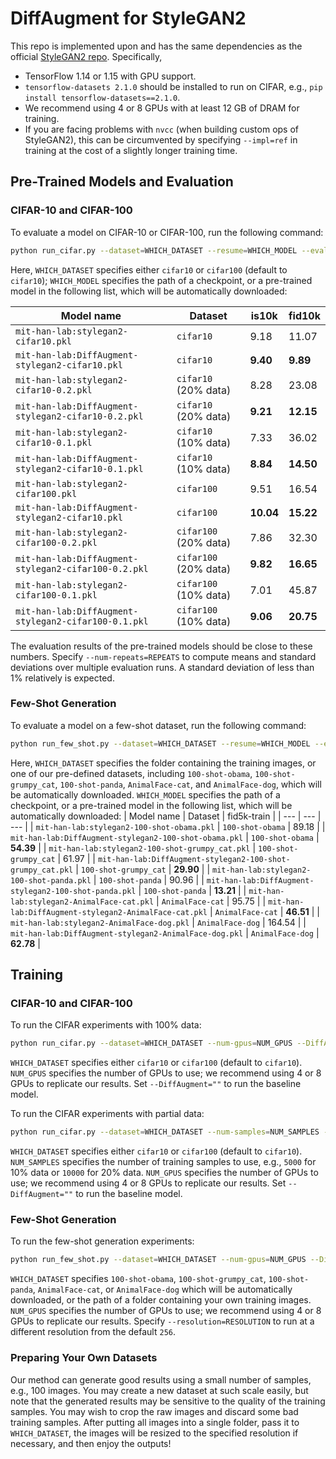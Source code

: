 # DiffAugment for StyleGAN2

This repo is implemented upon and has the same dependencies as the official [StyleGAN2 repo](https://github.com/NVlabs/stylegan2). Specifically,

- TensorFlow 1.14 or 1.15 with GPU support.
- `tensorflow-datasets 2.1.0` should be installed to run on CIFAR, e.g., `pip install tensorflow-datasets==2.1.0`.
- We recommend using 4 or 8 GPUs with at least 12 GB of DRAM for training.
- If you are facing problems with `nvcc` (when building custom ops of StyleGAN2), this can be circumvented by specifying `--impl=ref` in training at the cost of a slightly longer training time.

## Pre-Trained Models and Evaluation

### CIFAR-10 and CIFAR-100

To evaluate a model on CIFAR-10 or CIFAR-100, run the following command:

```bash
python run_cifar.py --dataset=WHICH_DATASET --resume=WHICH_MODEL --eval
```

Here, `WHICH_DATASET` specifies either `cifar10` or `cifar100` (default to `cifar10`); `WHICH_MODEL` specifies the path of a checkpoint, or a pre-trained model in the following list, which will be automatically downloaded:

| Model name | Dataset | is10k | fid10k |
| --- | --- | --- | --- |
| `mit-han-lab:stylegan2-cifar10.pkl` | `cifar10` | 9.18 | 11.07 |
| `mit-han-lab:DiffAugment-stylegan2-cifar10.pkl` | `cifar10` | **9.40** | **9.89** |
| `mit-han-lab:stylegan2-cifar10-0.2.pkl` | `cifar10` (20% data) | 8.28 | 23.08 |
| `mit-han-lab:DiffAugment-stylegan2-cifar10-0.2.pkl` | `cifar10` (20% data) | **9.21** | **12.15** |
| `mit-han-lab:stylegan2-cifar10-0.1.pkl` | `cifar10` (10% data) | 7.33 | 36.02 |
| `mit-han-lab:DiffAugment-stylegan2-cifar10-0.1.pkl` | `cifar10` (10% data) | **8.84** | **14.50** |
| `mit-han-lab:stylegan2-cifar100.pkl` | `cifar100` | 9.51 | 16.54 |
| `mit-han-lab:DiffAugment-stylegan2-cifar10.pkl` | `cifar100` | **10.04** | **15.22** |
| `mit-han-lab:stylegan2-cifar100-0.2.pkl` | `cifar100` (20% data) | 7.86 | 32.30 |
| `mit-han-lab:DiffAugment-stylegan2-cifar100-0.2.pkl` | `cifar100` (20% data) | **9.82** | **16.65** |
| `mit-han-lab:stylegan2-cifar100-0.1.pkl` | `cifar100` (10% data) | 7.01 | 45.87 |
| `mit-han-lab:DiffAugment-stylegan2-cifar100-0.1.pkl` | `cifar100` (10% data) | **9.06** | **20.75** |

The evaluation results of the pre-trained models should be close to these numbers. Specify `--num-repeats=REPEATS` to compute means and standard deviations over multiple evaluation runs. A standard deviation of less than 1% relatively is expected.

### Few-Shot Generation

To evaluate a model on a few-shot dataset, run the following command:

```bash
python run_few_shot.py --dataset=WHICH_DATASET --resume=WHICH_MODEL --eval
```

Here, `WHICH_DATASET` specifies the folder containing the training images, or one of our pre-defined datasets, including `100-shot-obama`, `100-shot-grumpy_cat`, `100-shot-panda`, `AnimalFace-cat`, and `AnimalFace-dog`, which will be automatically downloaded. `WHICH_MODEL` specifies the path of a checkpoint, or a pre-trained model in the following list, which will be automatically downloaded:
| Model name | Dataset | fid5k-train |
| --- | --- | --- |
| `mit-han-lab:stylegan2-100-shot-obama.pkl` | `100-shot-obama` | 89.18 |
| `mit-han-lab:DiffAugment-stylegan2-100-shot-obama.pkl` | `100-shot-obama` | **54.39** |
| `mit-han-lab:stylegan2-100-shot-grumpy_cat.pkl` | `100-shot-grumpy_cat` | 61.97 |
| `mit-han-lab:DiffAugment-stylegan2-100-shot-grumpy_cat.pkl` | `100-shot-grumpy_cat` | **29.90** |
| `mit-han-lab:stylegan2-100-shot-panda.pkl` | `100-shot-panda` | 90.96 |
| `mit-han-lab:DiffAugment-stylegan2-100-shot-panda.pkl` | `100-shot-panda` | **13.21** |
| `mit-han-lab:stylegan2-AnimalFace-cat.pkl` | `AnimalFace-cat` | 95.75 |
| `mit-han-lab:DiffAugment-stylegan2-AnimalFace-cat.pkl` | `AnimalFace-cat` | **46.51** |
| `mit-han-lab:stylegan2-AnimalFace-dog.pkl` | `AnimalFace-dog` | 164.54 |
| `mit-han-lab:DiffAugment-stylegan2-AnimalFace-dog.pkl` | `AnimalFace-dog` | **62.78** |

## Training

### CIFAR-10 and CIFAR-100

To run the CIFAR experiments with 100% data:

```bash
python run_cifar.py --dataset=WHICH_DATASET --num-gpus=NUM_GPUS --DiffAugment=color,cutout
```

`WHICH_DATASET` specifies either `cifar10` or `cifar100` (default to `cifar10`). `NUM_GPUS` specifies the number of GPUs to use; we recommend using 4 or 8 GPUs to replicate our results. Set `--DiffAugment=""` to run the baseline model.

To run the CIFAR experiments with partial data:

```bash
python run_cifar.py --dataset=WHICH_DATASET --num-samples=NUM_SAMPLES --num-gpus=NUM_GPUS --DiffAugment=color,translation,cutout
```

`WHICH_DATASET` specifies either `cifar10` or `cifar100` (default to `cifar10`). `NUM_SAMPLES` specifies the number of training samples to use, e.g., `5000` for 10% data or `10000` for 20% data. `NUM_GPUS` specifies the number of GPUs to use; we recommend using 4 or 8 GPUs to replicate our results. Set `--DiffAugment=""` to run the baseline model.

### Few-Shot Generation

To run the few-shot generation experiments:

```bash
python run_few_shot.py --dataset=WHICH_DATASET --num-gpus=NUM_GPUS --DiffAugment=color,translation,cutout
```

`WHICH_DATASET` specifies `100-shot-obama`, `100-shot-grumpy_cat`, `100-shot-panda`, `AnimalFace-cat`, or `AnimalFace-dog` which will be automatically downloaded, or the path of a folder containing your own training images. `NUM_GPUS` specifies the number of GPUs to use; we recommend using 4 or 8 GPUs to replicate our results. Specify `--resolution=RESOLUTION` to run at a different resolution from the default `256`.

### Preparing Your Own Datasets

Our method can generate good results using a small number of samples, e.g., 100 images. You may create a new dataset at such scale easily, but note that the generated results may be sensitive to the quality of the training samples. You may wish to crop the raw images and discard some bad training samples. After putting all images into a single folder, pass it to `WHICH_DATASET`, the images will be resized to the specified resolution if necessary, and then enjoy the outputs!